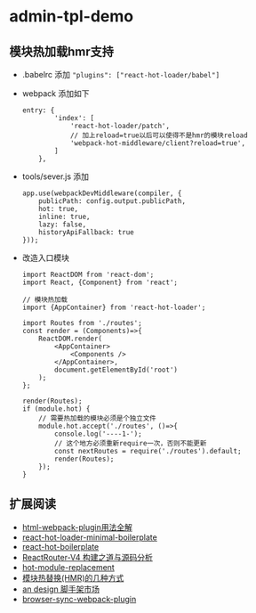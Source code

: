 # admin-tpl-demo


## 模块热加载hmr支持

- .babelrc 添加 ```"plugins": ["react-hot-loader/babel"]```
- webpack 添加如下
    ```
    entry: {
            'index': [
                'react-hot-loader/patch',
                // 加上reload=true以后可以使得不是hmr的模块reload
                'webpack-hot-middleware/client?reload=true',
            ]
        },
    ```
- tools/sever.js 添加
    ```
    app.use(webpackDevMiddleware(compiler, {
        publicPath: config.output.publicPath,
        hot: true,
        inline: true,
        lazy: false,
        historyApiFallback: true
    }));
    ```
- 改造入口模块

    ```
    import ReactDOM from 'react-dom';
    import React, {Component} from 'react';

    // 模块热加载
    import {AppContainer} from 'react-hot-loader';

    import Routes from './routes';
    const render = (Components)=>{
        ReactDOM.render(
            <AppContainer>
                <Components />
            </AppContainer>,
            document.getElementById('root')
        );
    };

    render(Routes);
    if (module.hot) {
        // 需要热加载的模块必须是个独立文件
        module.hot.accept('./routes', ()=>{
            console.log('----1-');
            // 这个地方必须重新require一次，否则不能更新
            const nextRoutes = require('./routes').default;
            render(Routes);
        });
    }
    ```

## 扩展阅读

- [html-webpack-plugin用法全解](https://segmentfault.com/a/1190000007294861)
- [react-hot-loader-minimal-boilerplate](https://github.com/wkwiatek/react-hot-loader-minimal-boilerplate)
- [react-hot-boilerplate](https://github.com/gaearon/react-hot-boilerplate)
- [ReactRouter-V4 构建之道与源码分析](https://zhuanlan.zhihu.com/p/25696969)
- [hot-module-replacement](https://github.com/webpack/docs/wiki/hot-module-replacement)
- [模块热替换(HMR)的几种方式](https://segmentfault.com/a/1190000009244530)
- [an design 脚手架市场](http://scaffold.ant.design/)
- [browser-sync-webpack-plugin](https://github.com/Va1/browser-sync-webpack-plugin)